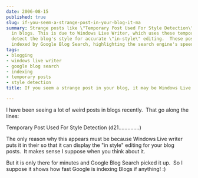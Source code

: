 ```yaml
---
date: 2006-08-15
published: true
slug: if-you-seem-a-strange-post-in-your-blog-it-ma
summary: Strange posts like \"Temporary Post Used For Style Detection\" are appearing
  in blogs. This is due to Windows Live Writer, which uses these temporary posts to
  detect the blog's style for accurate \"in-style\" editing.  These posts are quickly
  indexed by Google Blog Search, highlighting the search engine's speed.
tags:
- blogging
- windows live writer
- google blog search
- indexing
- temporary posts
- style detection
title: If you seem a strange post in your blog, it may be Windows Live Writer

---
```

<p>I have been seeing a lot of weird posts in blogs recently.  That go along the lines:</p> <p>Temporary Post Used For Style Detection (d21..............) </p> <p>The only reason why this appears must be because Windows Live writer puts it in their so that it can display the "in style" editing for your blog posts.  It makes sense I suppose when you think about it.</p> <p>But it is only there for minutes and Google Blog Search picked it up.  So I suppose it shows how fast Google is indexing Blogs if anything! :)</p>

